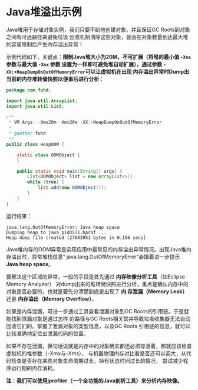 Java堆溢出示例
===========================================
Java堆用于存储对象实例，我们只要不断地创建对象，并且保证GC Roots到对象之间有可达路径来避免垃圾
回收机制清除这些对象，就会在对象数量到达最大堆的容量限制后产生内存溢出异常！

示例代码如下，关键点：**限制Java堆大小为20M，不可扩展（将堆的最小值 `-Xms` 参数与最大值 `-Xmx` 参数
设置为一样即可避免堆自动扩展），通过参数 `-XX:+HeapDumpOnOutOfMemoryError`可以让虚拟机在出现
内存溢出异常时Dump出当前的内存堆转储快照以便事后进行分析**：
```java
package com.fuhd;

import java.util.ArrayList;
import java.util.List;

/**
 * VM Args: -Xms20m -Xmx20m -XX:+HeapDumpOnOutOfMemoryError
 *
 * @author fuhd
 */
public class HeapOOM {

    static class OOMObject {
    }

    public static void main(String[] args) {
        List<OOMObject> list = new ArrayList<>();
        while (true) {
            list.add(new OOMObject());
        }
    }
}
```
运行结果：
```
java.lang.OutOfMemoryError: Java heap space
Dumping heap to java_pid3571.hprof ...
Heap dump file created [27683951 bytes in 0.156 secs]
```
Java堆内存的OOM异常是实际应用中最常见的内存溢出异常情况。出现Java堆内存溢出时，异常堆栈信息“
java.lang.OutOfMemoryError”会跟着进一步提示 **Java heap space**。

要解决这个区域的异常，一般的手段是首先通过 **内存映像分析工具**（如Eclipse Memory Analyzer）
对dump出来的堆转储快照进行分析，重点是确认内存中的对象是否必要的，也就是要先分清楚到底是出现了 **内
存泄漏（Memory Leak）** 还是 **内存溢出（Memory Overflow）**。

如果是内存泄漏，可进一步通过工具查看泄漏对象到GC  Roots的引用链。于是就能找到泄漏对象是通过怎样
的路径与GC Roots相关联并导致垃圾收集器无法自动回收它们的。掌握了泄漏对象的类型信息，以及GC Roots
引用链的信息，就可以比较准确地定位出泄漏代码的位置。

如果不存在泄漏，换句话说就是内存中的对象确实都还必须存活着，那就应该检查虚拟机的堆参数（-Xmx与-Xms），
与机器物理内存对比看是否还可以调大，从代码检查是否存在某些对象生命周期过长，持有状态时间过长的情况，
尝试减少程序运行期的内存消耗。

**注：我们可以使用jprofiler（一个全功能的Java剖析工具）来分析内存映像。**
